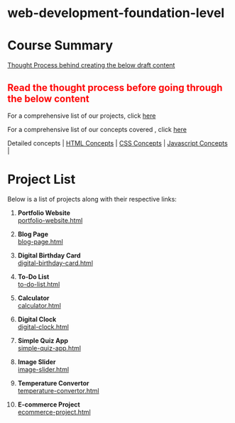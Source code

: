 # web-development-foundation-level

# Course Summary

[Thought Process behind creating the below draft content](course-idea.html)

## <span style="color:red">Read the thought process before going through the below content</span>

For a comprehensive list of our projects, click [here](00-2-projects-list.html)

For a comprehensive list of our concepts covered , click [here](00-4-concepts-covered.html)

Detailed concepts
| [HTML Concepts](00-5-html-concepts.html) | [CSS Concepts](00-6-css-concepts.html) | [Javascript Concepts](00-7-js-concepts.html) |

# Project List

Below is a list of projects along with their respective links:

1. **Portfolio Website**  
   [portfolio-website.html](1-portfolio-website.html)

2. **Blog Page**  
   [blog-page.html](2-blog-page.html)

3. **Digital Birthday Card**  
   [digital-birthday-card.html](3-digital-birthday-card.html)

4. **To-Do List**  
   [to-do-list.html](4-to-do-list.html)

5. **Calculator**  
   [calculator.html](5-calculator.html)

6. **Digital Clock**  
   [digital-clock.html](6-digital-clock.html)

7. **Simple Quiz App**  
   [simple-quiz-app.html](7-simple-quiz-app.html)

8. **Image Slider**  
   [image-slider.html](8-image-slider.html)

9. **Temperature Convertor**  
   [temperature-convertor.html](9-temperature-convertor.html)

10. **E-commerce Project**  
    [ecommerce-project.html](10-ecommerce-project.html)
